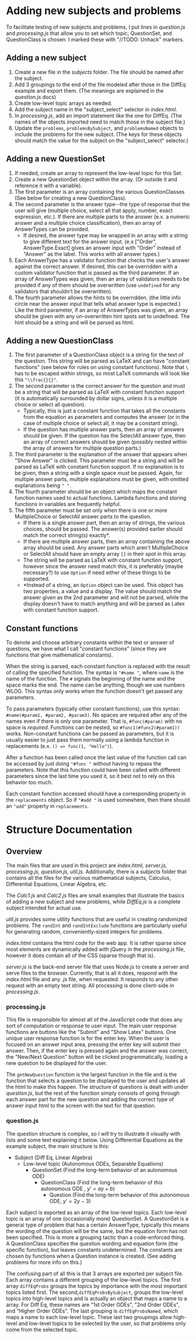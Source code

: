 # Adding new subjects and problems

To facilitate testing of new subjects and problems, I put lines in *question.js* and *processing.js* that allow you to set which topic, QuestionSet, and QuestionClass is chosen.  I marked these with "//TODO: Unhack" markers.

## Adding a new subject

 1. Create a new file in the *subjects* folder.  The file should be named after the subject.
 2. Add 3 groupings to the end of the file modeled after those in the DiffEq example and export them. (The meanings are explained in the *question.js* docs)
 3. Create low-level topic arrays as needed.
 4. Add the subject name in the "subject_select" selector in *index.html*.
 5. In *processing.js*, add an import statement like the one for DiffEq. (The names of the objects imported need to match those in the subject file.)
 6. Update the `problems`, `problemsBySubject`, and `problemsNamed` objects to include the problems for the new subject. (The keys for these objects should match the value for the subject on the "subject_select" selector.)

## Adding a new QuestionSet

 1. If needed, create an array to represent the low-level topic for this Set.
 2. Create a new QuestionSet object within the array. (Or outside it and reference it with a variable).
 3. The first parameter is an array containing the various QuestionClasses (See below for creating a new QuestionClass).
 4. The second parameter is the answer type--the type of response that the user will give (multiple choice, select all that apply, number, exact expression, etc.).  If there are multiple parts to the answer (e.x. a numeric answer and a multiple choice classification), then an array of AnswerTypes can be provided. 
	 - If desired, the answer type may be wrapped in an array with a string to give different text for the answer input. (e.x ["Order", AnswerType.Exact] gives an answer input with "Order" instead of "Answer" as the label.  This works with all answer types.)
 5.  Each AnswerType has a validator function that checks the user's answer against the correct answer.  If desired, this can be overridden with a custom validator function that is passed as the third parameter.  If an array of AnswerTypes was given, then an array of validators needs to be provided if any of them should be overwritten (use `undefined` for any validators that shouldn't be overwritten).
 6. The fourth parameter allows the hints to be overridden. (the little info circle near the answer input that tells what answer type is expected.)  Like the third parameter, if an array of AnswerTypes was given, an array should be given with any un-overwritten hint spots set to undefined.  The hint should be a string and will be parsed as html.

## Adding a new QuestionClass

 1. The first parameter of a QuestionClass object is a string for the text of the question.  This string will be parsed as LaTeX and can have "constant functions" (see below for rules on using constant functions). Note that `\` has to be escaped within strings, so most LaTeX commands will look like this `"\\frac{}{}"`.
 2. The second parameter is the correct answer for the question and must be a string that will be parsed as LaTeX with constant function support (it is automatically surrounded by dollar signs, unless it is a multiple choice or select all question).  
	 - Typically, this is just a constant function that takes all the constants from the equation as parameters and computes the answer (or in the case of multiple choice or select all, it may be a constant string).  
	 - If the question has multiple answer parts, then an array of answers should be given.  If the question has the SelectAll answer type, then an array of correct answers should be given (possibly nested within the array of answers for multiple question parts.)
 3. The third parameter is the explanation of the answer that appears when "Show Answer" is clicked.  This parameter must be a string and will be parsed as LaTeX with constant function support.  If no explanation is to be given, then a string with a single space *must* be passed.  Again, for multiple answer parts, multiple explanations must be given, with omitted explanations being `" "`.
 4. The fourth parameter should be an object which maps the constant function names used to actual functions.  Lambda functions and storing functions in variables are frequently helpful.
 5. The fifth parameter must be set only when there is one or more MultipleChoice or SelectAll answer parts to the question.
	 - If there is a single answer part, then an array of strings, the various choices, should be passed.  The answer(s) provided earlier should match the correct string(s) exactly*.
	- If there are multiple answer parts, then an array containing the above array should be used.  Any answer parts which aren't MultipleChoice or SelectAll should have an empty array `[]` in their spot in this array.
	 - The string will be parsed as LaTeX with constant function support, however since the answer need match this, it is preferably (maybe necessary?) to use `Option` if need either of these things to be supported.
	 - *Instead of a string, an `Option` object can be used.  This object has two properties, a value and a display.  The value should match the answer given as the 2nd parameter and will not be parsed, while the display doesn't have to match anything and will be parsed as Latex with constant function support.

## Constant functions
To denote and choose arbitrary constants within the text or answer of questions, we have what I call "constant functions" (since they are functions that give mathematical constants).

When the string is parsed, each constant function is replaced with the result of calling the specified function.  The syntax is `"#name "`, where `name` is the name of the function.  The `#` signals the beginning of the name and the space marks the end.  The name can be anything, though we use numbers WLOG.  This syntax only works when the function doesn't get passed any parameters.

To pass parameters (typically other constant functions), use this syntax:
`#name(#param1, #param2, #param3)`.  No spaces are required after any of the names even if there is only one parameter.  That is, `#func(#param)` with no space is *required*.  Functions can be nested, so `#func1(#func2(#param1))` works. 
Non-constant functions can be passed as parameters, but it is usually easier to just pass them normally using a lambda function in replacements (e.x. `() => func(1, "Hello")`).

After a function has been called once the last value of the function call can be accessed by just doing `"#func "` without having to repass the parameters.  Note that this function could have been called with different parameters since the last time you used it, so it best not to rely on this behavior too much.

Each constant function accessed should have a corresponding property in the `replacements` object.  So if `"#add "` is used  somewhere, then there should an `"add"` property in `replacements`.

# Structure Documentation
## Overview
The main files that are used in this project are *index.html, server.js, processing.js, question.js, util.js*.  Additionally, there is a *subjects* folder that contains all the files for the various mathematical subjects, Calculus, Differential Equations, Linear Algebra, etc.  

The *Calc1.js* and *Calc2.js* files are small examples that illustrate the basics of adding a new subject and new problems, while *DiffEq.js* is a complete subject intended for actual use.

*util.js* provides some utility functions that are useful in creating randomized problems.  The `randInt` and `randIntExclude` functions are particularly useful for generating random, conveniently-sized integers for problems.

*index.html* contains the html code for the web app.  It is rather sparse since most elements are dynamically added with jQuery in the *processing.js* file, however it does contain all of the CSS (sparse though that is).

*server.js* is the back-end server file that uses Node.js to create a server and serve files to the browser.  Currently, that is all it does, respond with the *index.html* file and any *.js* file, when requested.  It responds to any other request with an empty text string.  All processing is done client-side in *processing.js*.

### processing.js
This file is responsible for almost all of the JavaScript code that does any sort of computation or response to user input.  The main user response functions are buttons like the "Submit" and "Show Latex" buttons.  One unique user response function is for the enter key.  When the user is focused on an answer input area, pressing the enter key will submit their answer.  Then, if the enter key is pressed again and the answer was correct, the "New/Next Question" button will be clicked programmatically, loading a new question to be displayed for the user.

The `getNewQuestion` function is the largest function in the file and is the function that selects a question to be displayed to the user and updates all the html to make this happen.  The structure of questions is dealt with under *question.js*, but the rest of the function simply consists of going through each answer part for the new question and adding the correct type of answer input html to the screen with the text for that question.

### question.js
The question structure is complex, so I will try to illustrate it visually with lists and some text explaining it below.  Using Differential Equations as the example subject, the main structure is this:

 - Subject (Diff Eq, Linear Algebra)
	 - Low-level topic (Autonomous ODEs, Separable Equations)
		 - QuestionSet (Find the long-term behavior of an autonomous ODE)
			 - QuestionClass (Find the long-term behavior of *this* autonomous ODE , $y'=ay+b$)
				 - Question (Find the long-term behavior of *this* autonomous ODE, $y'=2y-3$)

Each subject is exported as an array of the low-level topics.  Each low-level topic is an array of one (occasionally more) QuestionSet.  A QuestionSet is a general type of problem that has a certain AnswerType, typically this means the wording of the question will be the same, but the equation form has not been specified.  This is more a grouping tactic than a code-enforced thing.  A QuestionClass specifies the question wording and equation form (the specific function), but leaves constants undetermined.  The constants are chosen by functions when a Question instance is created. (See adding problems for more info on this.)

The confusing part of all this is that 3 arrays are exported per subject file.  Each array contains a different grouping of the low-level topics.  The first array `diffEqProbs` groups the topics by importance with the most important topics listed first.  The second,`diffEqProbsBySubject`, groups the low-level topics into high-level topics and is actually an object that maps a name to a array.  For Diff Eq, these names are "1st Order ODEs", "2nd Order ODEs", and "Higher Order ODEs".  The last grouping is `diffEqProbsNamed`, which maps a name to each low-level topic.  These last two groupings allow high-level and low-level topics to be selected by the user, so that problems only come from the selected topic.
